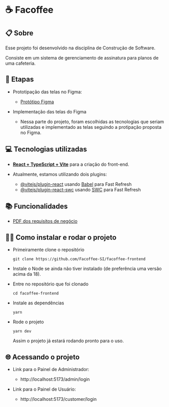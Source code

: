 # ☕ Facoffee
 
 ## 📋 Sobre
  Esse projeto foi desenvolvido na disciplina de Construção de Software.

  Consiste em um sistema de gerenciamento de assinatura para planos de uma cafeteria.

## 💾 Etapas

  - Prototipação das telas no Figma: 
    - [Protótipo Figma](https://www.figma.com/file/D7tzVcx1el1nfEbbNQk5iw/Facoffee?type=design&node-id=0%3A1&mode=design&t=3WhN1T16Sqwjbp5B-1)
  
  - Implementação das telas do Figma
    - Nessa parte do projeto, foram escolhidas as tecnologias que seriam utilizadas e implementado as telas seguindo a protipação proposta no Figma.

## 💻 Tecnologias utilizadas
- [**React + TypeScript + Vite**](https://react.dev/reference/react) para a criação do front-end.

- Atualmente, estamos utilizando dois plugins:

  - [@vitejs/plugin-react](https://github.com/vitejs/vite-plugin-react/blob/main/packages/plugin-react/README.md) usando [Babel](https://babeljs.io/) para Fast Refresh
  - [@vitejs/plugin-react-swc](https://github.com/vitejs/vite-plugin-react-swc) usando [SWC](https://swc.rs/) para Fast Refresh

## 📚 Funcionalidades

- [PDF dos requisitos de negócio](https://drive.google.com/file/d/1YJU86FUfpad_ISTTdoCKdDNRFaiKg0X8/view?usp=drive_link)

## 👨‍💻 Como instalar e rodar o projeto

  - Primeiramente clone o repositório
    
        git clone https://github.com/Facoffee-SI/facoffee-frontend

  - Instale o Node se ainda não tiver instalado (de preferência uma versão acima da 18).
  - Entre no repositório que foi clonado

        cd facoffee-frontend

  - Instale as dependências

        yarn
  
  - Rode o projeto

        yarn dev
    
      Assim o projeto já estará rodando pronto para o uso.

## 🌐 Acessando o projeto

  - Link para o Painel de Administrador:
    - http://localhost:5173/admin/login

  - Link para o Painel de Usuário:
    - http://localhost:5173/customer/login